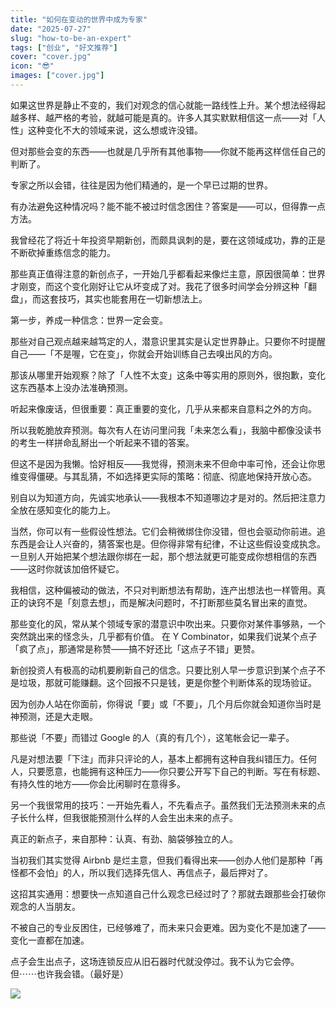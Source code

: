 ```yaml
---
title: "如何在变动的世界中成为专家"
date: "2025-07-27"
slug: "how-to-be-an-expert"
tags: ["创业", "好文推荐"]
cover: "cover.jpg"
icon: "😎"
images: ["cover.jpg"]
---
```

如果这世界是静止不变的，我们对观念的信心就能一路线性上升。某个想法经得起越多样、越严格的考验，就越可能是真的。许多人其实默默相信这一点——对「人性」这种变化不大的领域来说，这么想或许没错。



但对那些会变的东西——也就是几乎所有其他事物——你就不能再这样信任自己的判断了。



专家之所以会错，往往是因为他们精通的，是一个早已过期的世界。



有办法避免这种情况吗？能不能不被过时信念困住？答案是——可以，但得靠一点方法。



我曾经花了将近十年投资早期新创，而颇具讽刺的是，要在这领域成功，靠的正是不断砍掉重练信念的能力。



那些真正值得注意的新创点子，一开始几乎都看起来像烂主意，原因很简单：世界才刚变，而这个变化刚好让它从坏变成了对。我花了很多时间学会分辨这种「翻盘」，而这套技巧，其实也能套用在一切新想法上。



第一步，养成一种信念：世界一定会变。



那些对自己观点越来越笃定的人，潜意识里其实是认定世界静止。只要你不时提醒自己——「不是喔，它在变」，你就会开始训练自己去嗅出风的方向。



那该从哪里开始观察？除了「人性不太变」这条中等实用的原则外，很抱歉，变化这东西基本上没办法准确预测。



听起来像废话，但很重要：真正重要的变化，几乎从来都来自意料之外的方向。



所以我乾脆放弃预测。每次有人在访问里问我「未来怎么看」，我脑中都像没读书的考生一样拼命乱掰出一个听起来不错的答案。



但这不是因为我懒。恰好相反——我觉得，预测未来不但命中率可怜，还会让你思维变得僵硬。与其乱猜，不如选择更实际的策略：彻底、彻底地保持开放心态。



别自以为知道方向，先诚实地承认——我根本不知道哪边才是对的。然后把注意力全放在感知变化的能力上。



当然，你可以有一些假设性想法。它们会稍微绑住你没错，但也会驱动你前进。追东西是会让人兴奋的，猜答案也是。但你得非常有纪律，不让这些假设变成执念。
一旦别人开始把某个想法跟你绑在一起，那个想法就更可能变成你想相信的东西——这时你就该加倍怀疑它。



我相信，这种偏被动的做法，不只对判断想法有帮助，连产出想法也一样管用。真正的诀窍不是「刻意去想」，而是解决问题时，不打断那些莫名冒出来的直觉。



那些变化的风，常从某个领域专家的潜意识中吹出来。只要你对某件事够熟，一个突然跳出来的怪念头，几乎都有价值。
在 Y Combinator，如果我们说某个点子「疯了点」，那通常是称赞——搞不好还比「这点子不错」更赞。



新创投资人有极高的动机要刷新自己的信念。只要比别人早一步意识到某个点子不是垃圾，那就可能赚翻。这个回报不只是钱，更是你整个判断体系的现场验证。



因为创办人站在你面前，你得说「要」或「不要」，几个月后你就会知道你当时是神预测，还是大走眼。



那些说「不要」而错过 Google 的人（真的有几个），这笔帐会记一辈子。



凡是对想法要「下注」而非只评论的人，基本上都拥有这种自我纠错压力。任何人，只要愿意，也能拥有这种压力——你只要公开写下自己的判断。写在有标题、有持久性的地方——你会比闲聊时在意得多。



另一个我很常用的技巧：一开始先看人，不先看点子。虽然我们无法预测未来的点子长什么样，但我很能预测什么样的人会生出未来的点子。



真正的新点子，来自那种：认真、有劲、脑袋够独立的人。



当初我们其实觉得 Airbnb 是烂主意，但我们看得出来——创办人他们是那种「再怪都不会怕」的人，所以我们选择先信人、再信点子，最后押对了。



这招其实通用：想要快一点知道自己什么观念已经过时了？那就去跟那些会打破你观念的人当朋友。



不被自己的专业反困住，已经够难了，而未来只会更难。因为变化不是加速了——变化一直都在加速。



点子会生出点子，这场连锁反应从旧石器时代就没停过。我不认为它会停。
但⋯⋯也许我会错。（最好是）




![](https://prod-files-secure.s3.us-west-2.amazonaws.com/112d0858-5090-4d34-a606-b75eb8d65fd2/46476355-9cf3-4e99-9b7a-3531bc426380/1000202064.png?X-Amz-Algorithm=AWS4-HMAC-SHA256&X-Amz-Content-Sha256=UNSIGNED-PAYLOAD&X-Amz-Credential=ASIAZI2LB4663AV2WNXF%2F20250829%2Fus-west-2%2Fs3%2Faws4_request&X-Amz-Date=20250829T194304Z&X-Amz-Expires=3600&X-Amz-Security-Token=IQoJb3JpZ2luX2VjEGsaCXVzLXdlc3QtMiJHMEUCIEl6XG%2FunbUihAZKDJun2T37t7%2BpjXzluo4xUCJOWNl8AiEA8EnQpOoYT%2FnxzgCHG3oXHQh%2B5%2Fq1PmNwkKnZj7M63YYqiAQIxP%2F%2F%2F%2F%2F%2F%2F%2F%2F%2FARAAGgw2Mzc0MjMxODM4MDUiDJMBJ4lKRZbL77fTbyrcA5r083qkJcqNpuStPP5mnDFnH0VBQtNK5PCpO%2FtPJ3zh7L3jfGsbNGF33GX5SwfXA%2B1mmtn8J6Kk%2BBSIdqHOobWzvy%2FdooPnZQ8EbjhBeWu0dMcJLYCA2R9HDr8oDRWMVgRTrukEKfAAdOjHcWbfLmviajej0WECn0CIdcw9X1QXsxFY%2Bl%2FaD542pfxWCBeAaODjn41eWlHaNhEZK5isPAJzHoljc0oWZMgAMm0WGIrwYix4vhkBVqsDAnpLz8lJXDGeVMf5U%2FTeb0gkVYzwGoLGS1qRXA4taUTSqAHjEQK9Qr0YCC6da7HA0BCf6FxdzpWKaBO8ndgY%2FvTrBFJGrFSKrMY2vOvstZMsgveLBBgYfOfSL9tAAWcBSWD5KKZk5UBKDQeLnTGkygqfceofNLCF%2FlZC%2BAVoupAzUrgclGjNM6Ebf59MkGDZHbO%2BIfxS7KW5GcXNHYD5TEQpnpJhTIdpWnhlSlQ2AYBSFdwdKPqdpWdOAvfQd66muUDHFzs7O0OJQ08XE8nktLzzgQQOF4C6y73k0fXqnEMJGaOYOUJcpoeDYcAFUu9danlpUjTtSB1WrdCCBXGRjP0%2FagzmqkJ4paBrBHbYuLjsZ%2BvhKypIZDBQUHyfmG9%2Fhj4XMOjpx8UGOqUBOA2bOL%2BEnkJhZSIviGD5jm%2BgHu2mfshs19eCjmWZ7xZHtbw0kKf9WH4IxMrnIXnVeW7LyTpTwAgPoN9I5z3qdlt0%2BJaFku1XLHStDb8V1tSMlpTgm%2BhRNGzBYk6eIxQnrYCZJlaR%2BAd9JSMnZB2eL2zgDdCFqkH8EAO6dp%2FmHoER%2BR51JmlxGf7GiLpMqIeap%2BVTKCi1HRR2xHM8g7USNsEzT6eB&X-Amz-Signature=ca5451e0cd7af040c2bfa53b093c52dd59c2efceb4d9c2795dad7059ed8ebc5b&X-Amz-SignedHeaders=host&x-amz-checksum-mode=ENABLED&x-id=GetObject)

